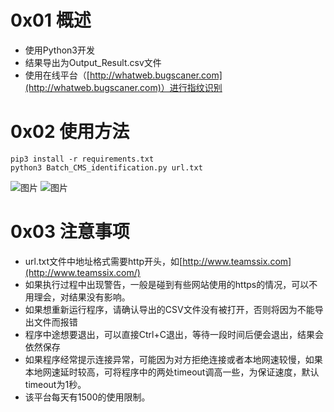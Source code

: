 # 0x01 概述
* 使用Python3开发
* 结果导出为Output_Result.csv文件
* 使用在线平台（[http://whatweb.bugscaner.com](http://whatweb.bugscaner.com)）进行指纹识别
# 0x02 使用方法
```
pip3 install -r requirements.txt
python3 Batch_CMS_identification.py url.txt
```
![图片](https://uploader.shimo.im/f/AhfhHP2cOewjgXVt.png!thumbnail)
![图片](https://uploader.shimo.im/f/6ecJ8GXkKsoe0FGK.png!thumbnail)
# 0x03 注意事项
* url.txt文件中地址格式需要http开头，如[http://www.teamssix.com](http://www.teamssix.com/)
* 如果执行过程中出现警告，一般是碰到有些网站使用的https的情况，可以不用理会，对结果没有影响。
* 如果想重新运行程序，请确认导出的CSV文件没有被打开，否则将因为不能导出文件而报错
* 程序中途想要退出，可以直接Ctrl+C退出，等待一段时间后便会退出，结果会依然保存
* 如果程序经常提示连接异常，可能因为对方拒绝连接或者本地网速较慢，如果本地网速延时较高，可将程序中的两处timeout调高一些，为保证速度，默认timeout为1秒。
* 该平台每天有1500的使用限制。

